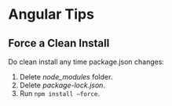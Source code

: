 # Angular Tips

## Force a Clean Install

Do clean install any time package.json changes: 

1. Delete *node_modules* folder.
1. Delete *package-lock.json*.
1. Run ```npm install –force```.